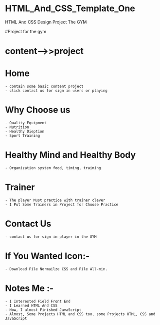 # HTML_And_CSS_Template_One
HTML And CSS Design Project The GYM

#Project for the gym 

# content-->>project
  # Home
    - contain some basic content project
    - click contact us for sign in users or playing
  # Why Choose us
    - Quality Equipment
    - Nutrition
    - Healthy Dieption
    - Sport Training
  #  Healthy Mind and Healthy Body
    - Organization system food, timing, training 

  # Trainer
    - The player Must practice with trainer clever
    - I Put Some Trainers in Project for Choose Practice

  # Contact Us 
    - contact us for sign in player in the GYM

  # If You Wanted Icon:- 
    - Download File Normailze CSS and File All-min.


  # Notes Me :-
    - I Interested Field Front End
    - I Learned HTML And CSS
    - Now, I almost Finished JavaScript
    - Almost, Some Projects HTML and CSS too, some Projects HTML, CSS and JavaScript
